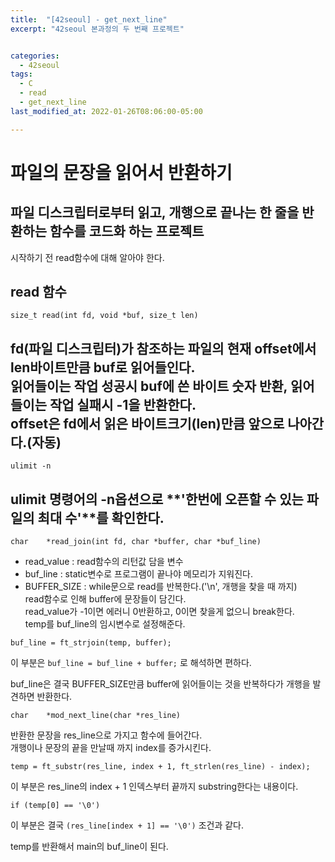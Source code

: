 ```yaml
---
title:  "[42seoul] - get_next_line"
excerpt: "42seoul 본과정의 두 번째 프로젝트"


categories:
  - 42seoul
tags:
  - C
  - read
  - get_next_line
last_modified_at: 2022-01-26T08:06:00-05:00

---
```


# 파일의 문장을 읽어서 반환하기
## 파일 디스크립터로부터 읽고, 개행으로 끝나는 한 줄을 반환하는 함수를 코드화 하는 프로젝트

시작하기 전 read함수에 대해 알아야 한다.

## read 함수

```
size_t read(int fd, void *buf, size_t len)
```
fd(파일 디스크립터)가 참조하는 파일의 현재 offset에서 len바이트만큼 buf로 읽어들인다.   
읽어들이는 작업 성공시 buf에 쓴 바이트 숫자 반환, 읽어들이는 작업 실패시 -1을 반환한다.   
offset은 fd에서 읽은 바이트크기(len)만큼 앞으로 나아간다.(자동)   
---

```
ulimit -n
```

ulimit 명령어의 -n옵션으로 **'한번에 오픈할 수 있는 파일의 최대 수'**를 확인한다.   
---

```
char	*read_join(int fd, char *buffer, char *buf_line)
```
- read_value : read함수의 리턴값 담을 변수
- buf_line : static변수로 프로그램이 끝나야 메모리가 지워진다.
- BUFFER_SIZE : 
while문으로  read를 반복한다.('\n', 개행을 찾을 때 까지)   
read함수로 인해 buffer에 문장들이 담긴다.   
read_value가 -1이면 에러니 0반환하고, 0이면 찾을게 없으니 break한다.   
temp를 buf_line의 임시변수로 설정해준다.   
```
buf_line = ft_strjoin(temp, buffer);
```
이 부분은 ```buf_line = buf_line + buffer;``` 로 해석하면 편하다.

buf_line은 결국 BUFFER_SIZE만큼 buffer에 읽어들이는 것을 반복하다가 개행을 발견하면 반환한다.   

```
char	*mod_next_line(char *res_line)
```
반환한 문장을 res_line으로 가지고 함수에 들어간다.   
개행이나 문장의 끝을 만날때 까지 index를 증가시킨다.   
```
temp = ft_substr(res_line, index + 1, ft_strlen(res_line) - index);
```
이 부분은 res_line의 index + 1 인덱스부터 끝까지 substring한다는 내용이다.

```
if (temp[0] == '\0')
```
이 부분은 결국 ```(res_line[index + 1] == '\0')``` 조건과 같다.   

temp를 반환해서 main의 buf_line이 된다.
